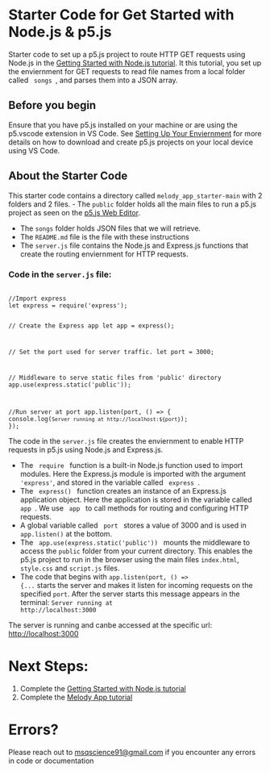# Starter Code for Get Started with Node.js & p5.js
Starter code to set up a p5.js project to route HTTP GET requests using Node.js in the [Getting Started with Node.js tutorial](https://docs.google.com/document/d/1n6Je0Lzht2ibQmN1st1ccth47ppNhIYtMBTOwNAAFdo/edit?usp=sharing). It this tutorial, you set up the enviernment for GET requests to read file names from a local folder called <code> songs </code>, and parses them into a JSON array. 

## Before you begin
Ensure that you have p5.js installed on your machine or are using the p5.vscode extension in VS Code. See  [Setting Up Your Enviernment](https://docs.google.com/document/d/12AAGiuV1hS2BGacyQdFX6hH4FjrhbVGG7oJ7XYSQHbE/edit#heading=h.o2otuvhzi85u) for more details on how to download and create p5.js projects on your local device using VS Code. 

## About the Starter Code
This starter code contains a directory called <code>melody_app_starter-main</code> with 2 folders and 2 files. - The <code>public</code> folder holds all the main files to run a p5.js project as seen on the [p5.js Web Editor](https://editor.p5js.org/).
- The <code>songs</code> folder holds JSON files that we will retrieve.
- The <code>README.md</code> file is the file with these instructions
- The <code>server.js</code> file contains the Node.js and Express.js functions that create the routing enviernment for HTTP requests.

### Code in the <code>server.js</code> file:

<code>
//Import express
let express = require('express');

// Create the Express app
let app = express();

// Set the port used for server traffic.
let port = 3000;

// Middleware to serve static files from 'public' directory
app.use(express.static('public'));

//Run server at port
app.listen(port, () => {
 console.log(`Server running at http://localhost:${port}`);
});
</code>

The code in the <code>server.js</code> file creates the enviernment to enable HTTP requests in p5.js using Node.js and Express.js.
- The <code> require </code> function is a built-in Node.js function used to import modules. Here the Express.js module is imported with the argument <code>'express'</code>, and stored in the variable called <code> express </code>.
- The <code> express() </code> function creates an instance of an Express.js application object. Here the application is stored in the variable called <code> app </code>. We use <code> app </code> to call methods for routing and configuring HTTP requests.
- A global variable called <code> port </code> stores a value of 3000 and is used in <code> app.listen()</code> at the bottom.
- The <code> app.use(express.static('public')) </code> mounts the middleware to access the <code>public</code> folder from your current directory. This enables the p5.js project to run in the browser using the main files <code>index.html</code>, <code>style.css</code>  and <code>script.js</code> files. 
- The code that begins with <code>app.listen(port, () => {...</code> starts the server and makes it listen for incoming requests on the specified <code>port</code>. After the server starts this message appears in the terminal: <code>Server running at http://localhost:3000</code>

The server is running and canbe accessed at the specific url: [http://localhost:3000](http://localhost:3000)

# Next Steps:
1. Complete the [Getting Started with Node.js tutorial](https://docs.google.com/document/d/1n6Je0Lzht2ibQmN1st1ccth47ppNhIYtMBTOwNAAFdo/edit?usp=sharing)
2. Complete the [Melody App tutorial](https://docs.google.com/document/d/1mzJv-7qU1_CmkWI0ZFeqf3CeBfpOOVIrvPRZtxqFxRI/edit?usp=sharing)

# Errors?
Please reach out to msqscience91@gmail.com if you encounter any errors in code or documentation
